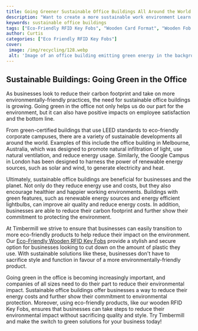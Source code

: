 ```yaml
---
title: Going Greener Sustainable Office Buildings All Around the World
description: "Want to create a more sustainable work environment Learn more about eco-friendly office buildings around the world and get tips on going green"
keywords: sustainable office buildings
tags: ["Eco-Friendly RFID Key Fobs", "Wooden Card Format", "Wooden Fob Format", "Office Buildings", "Government Buildings"]
author: Curtis
categories: ["Eco Friendly RFID Key Fobs"]
cover: 
 image: /img/recycling/128.webp
 alt: 'Image of an office building emitting green energy in the background with buildings from around the world in the foreground'
---
```

## Sustainable Buildings: Going Green in the Office

As businesses look to reduce their carbon footprint and take on more environmentally-friendly practices, the need for sustainable office buildings is growing. Going green in the office not only helps us do our part for the environment, but it can also have positive impacts on employee satisfaction and the bottom line.

From green-certified buildings that use LEED standards to eco-friendly corporate campuses, there are a variety of sustainable developments all around the world. Examples of this include the office building in Melbourne, Australia, which was designed to promote natural infiltration of light, use natural ventilation, and reduce energy usage. Similarly, the Google Campus in London has been designed to harness the power of renewable energy sources, such as solar and wind, to generate electricity and heat.

Ultimately, sustainable office buildings are beneficial for businesses and the planet. Not only do they reduce energy use and costs, but they also encourage healthier and happier working environments. Buildings with green features, such as renewable energy sources and energy efficient lightbulbs, can improve air quality and reduce energy costs. In addition, businesses are able to reduce their carbon footprint and further show their commitment to protecting the environment.

At Timbermill we strive to ensure that businesses can easily transition to more eco-friendly products to help reduce their impact on the environment. Our [Eco-Friendly Wooden RFID Key Fobs](/eco-friendly-rfid-key-fobs) provide a stylish and secure option for businesses looking to cut down on the amount of plastic they use. With sustainable solutions like these, businesses don't have to sacrifice style and function in favour of a more environmentally-friendly product. 

Going green in the office is becoming increasingly important, and companies of all sizes need to do their part to reduce their environmental impact. Sustainable office buildings offer businesses a way to reduce their energy costs and further show their commitment to environmental protection. Moreover, using eco-friendly products, like our wooden RFID Key Fobs, ensures that businesses can take steps to reduce their environmental impact without sacrificing quality and style. Try Timbermill and make the switch to green solutions for your business today!
